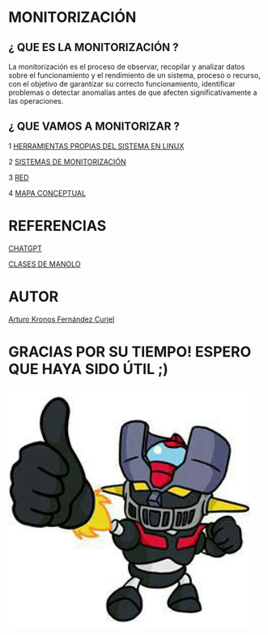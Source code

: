 # MONITORIZACIÓN

## ¿ QUE ES LA MONITORIZACIÓN ?
La monitorización es el proceso de observar, recopilar y analizar datos sobre el funcionamiento y el rendimiento de un sistema, proceso o recurso, con el objetivo de garantizar su correcto funcionamiento, identificar problemas o detectar anomalías antes de que afecten significativamente a las operaciones.

## ¿ QUE VAMOS A MONITORIZAR ?
1 [HERRAMIENTAS PROPIAS DEL SISTEMA EN LINUX](PROCESOS.md)

2 [SISTEMAS DE MONITORIZACIÓN](ALMACENAMIENTO.md)

3 [RED](RED.md)

4 [MAPA CONCEPTUAL](img/mapa.png)

# REFERENCIAS

 [CHATGPT](https://www.chatgpt.com)
 
 [CLASES DE MANOLO](https://blogsaverroes.juntadeandalucia.es/iesrodrigocaro/)

 # AUTOR
 [Arturo Kronos Fernández Curiel ](https://github.com/ArturoKronos)

 # GRACIAS POR SU TIEMPO! ESPERO QUE HAYA SIDO ÚTIL ;)

 ![maz](img/maz.jpg)
